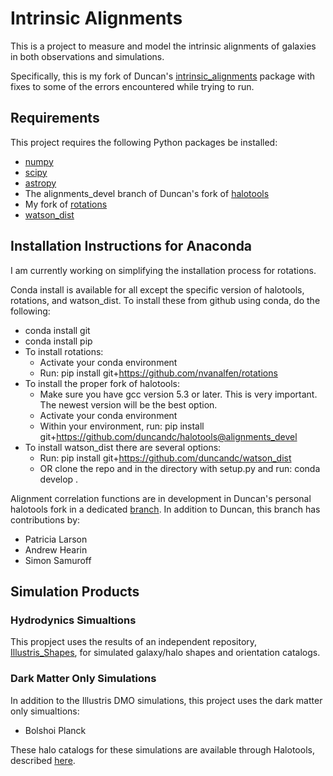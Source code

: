 # Intrinsic Alignments

This is a project to measure and model the intrinsic alignments of galaxies in both observations and simulations.

Specifically, this is my fork of Duncan's [intrinsic_alignments](https://github.com/duncandc/intrinsic_alignments) package with fixes to some of the errors encountered while trying to run.


## Requirements

This project requires the following Python packages be installed:

* [numpy](http://www.numpy.org)
* [scipy](https://www.scipy.org)
* [astropy](http://www.astropy.org)
* The alignments_devel branch of Duncan's fork of [halotools](https://github.com/duncandc/halotools)
* My fork of [rotations](https://github.com/nvanalfen/rotations)
* [watson_dist](https://github.com/duncandc/watson_dist)


## Installation Instructions for Anaconda
I am currently working on simplifying the installation process for rotations.


Conda install is available for all except the specific version of halotools, rotations, and watson_dist. To install these from github using conda, do the following:
* conda install git
* conda install pip
* To install rotations:
  * Activate your conda environment
  * Run: pip install git+https://github.com/nvanalfen/rotations
* To install the proper fork of halotools:
  * Make sure you have gcc version 5.3 or later. This is very important. The newest version will be the best option.
  * Activate your conda environment
  * Within your environment, run: pip install git+https://github.com/duncandc/halotools@alignments_devel
* To install watson_dist there are several options:
  * Run: pip install git+https://github.com/duncandc/watson_dist
  * OR clone the repo and in the directory with setup.py and run: conda develop .

Alignment correlation functions are in development in Duncan's personal halotools fork in a dedicated [branch](https://github.com/duncandc/halotools/tree/alignments_devel).  In addition to Duncan, this branch has contributions by:

* Patricia Larson
* Andrew Hearin
* Simon Samuroff


## Simulation Products


### Hydrodynics Simualtions

This propject uses the results of an independent repository, [Illustris_Shapes](https://github.com/duncandc/Illustris_Shapes), for simulated galaxy/halo shapes and orientation catalogs.

### Dark Matter Only Simulations

In addition to the Illustris DMO simulations, this project uses the dark matter only simualtions:

*  Bolshoi Planck

These halo catalogs for these simulations are available through Halotools, described [here](https://halotools.readthedocs.io/en/latest/quickstart_and_tutorials/quickstart_guides/working_with_halotools_provided_catalogs.html). 



